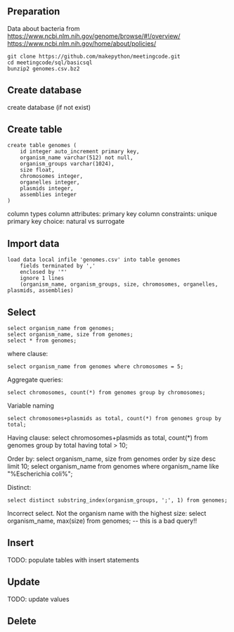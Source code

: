Preparation
-----------

Data about bacteria from https://www.ncbi.nlm.nih.gov/genome/browse/#!/overview/
https://www.ncbi.nlm.nih.gov/home/about/policies/

    git clone https://github.com/makepython/meetingcode.git
    cd meetingcode/sql/basicsql
    bunzip2 genomes.csv.bz2


Create database
---------------

create database (if not exist)


Create table
------------

    create table genomes (
        id integer auto_increment primary key,
        organism_name varchar(512) not null,
        organism_groups varchar(1024),
        size float,
        chromosomes integer,
        organelles integer,
        plasmids integer,
        assemblies integer
    )

column types
column attributes: primary key
column constraints: unique
primary key choice: natural vs surrogate

Import data
-----------

    load data local infile 'genomes.csv' into table genomes
        fields terminated by ','
        enclosed by '"'
        ignore 1 lines
        (organism_name, organism_groups, size, chromosomes, organelles, plasmids, assemblies)


Select
------

    select organism_name from genomes;
    select organism_name, size from genomes;
    select * from genomes;

where clause:

    select organism_name from genomes where chromosomes = 5;

Aggregate queries:

    select chromosomes, count(*) from genomes group by chromosomes;

Variable naming

    select chromosomes+plasmids as total, count(*) from genomes group by total;

Having clause:
    select chromosomes+plasmids as total, count(*) from genomes group by total having total > 10;

Order by:
    select organism_name, size from genomes order by size desc limit 10;
    select organism_name from genomes where organism_name like "%Escherichia coli%";

Distinct:

    select distinct substring_index(organism_groups, ';', 1) from genomes;

Incorrect select. Not the organism name with the highest size:
    select organism_name, max(size) from genomes; -- this is a bad query!!


Insert
------
TODO: populate tables with insert statements


Update
------
TODO: update values

Delete
------

